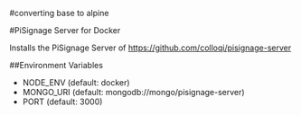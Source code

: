 #converting base to alpine 

#PiSignage Server for Docker

Installs the PiSignage Server of https://github.com/colloqi/pisignage-server 

##Environment Variables

* NODE_ENV (default: docker)
* MONGO_URI (default: mongodb://mongo/pisignage-server)
* PORT (default: 3000)
